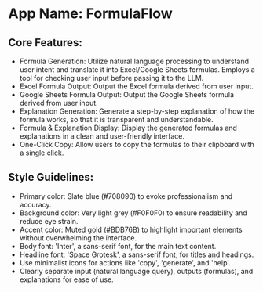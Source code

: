 # **App Name**: FormulaFlow

## Core Features:

- Formula Generation: Utilize natural language processing to understand user intent and translate it into Excel/Google Sheets formulas. Employs a tool for checking user input before passing it to the LLM.
- Excel Formula Output: Output the Excel formula derived from user input.
- Google Sheets Formula Output: Output the Google Sheets formula derived from user input.
- Explanation Generation: Generate a step-by-step explanation of how the formula works, so that it is transparent and understandable.
- Formula & Explanation Display: Display the generated formulas and explanations in a clean and user-friendly interface.
- One-Click Copy: Allow users to copy the formulas to their clipboard with a single click.

## Style Guidelines:

- Primary color: Slate blue (#708090) to evoke professionalism and accuracy.
- Background color: Very light grey (#F0F0F0) to ensure readability and reduce eye strain.
- Accent color: Muted gold (#BDB76B) to highlight important elements without overwhelming the interface.
- Body font: 'Inter', a sans-serif font, for the main text content.
- Headline font: 'Space Grotesk', a sans-serif font, for titles and headings.
- Use minimalist icons for actions like 'copy', 'generate', and 'help'.
- Clearly separate input (natural language query), outputs (formulas), and explanations for ease of use.